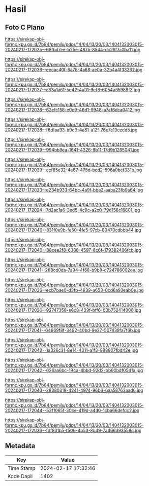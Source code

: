 # Hasil

## Foto C Plano

https://sirekap-obj-formc.kpu.go.id/7b84/pemilu/pdpr/14/04/13/20/03/1404132003015-20240217-172035--68fbd7ee-b25e-487b-8544-dc29f7a0ba11.jpg

https://sirekap-obj-formc.kpu.go.id/7b84/pemilu/pdpr/14/04/13/20/03/1404132003015-20240217-172036--eecac40f-6a78-4a88-ae0a-32b4a4f33262.jpg

https://sirekap-obj-formc.kpu.go.id/7b84/pemilu/pdpr/14/04/13/20/03/1404132003015-20240217-172037--e33a1a61-5e42-4a01-9ef3-6054a65989f3.jpg

https://sirekap-obj-formc.kpu.go.id/7b84/pemilu/pdpr/14/04/13/20/03/1404132003015-20240217-172038--62efc158-e0c9-46d1-9948-a7af6dca0412.jpg

https://sirekap-obj-formc.kpu.go.id/7b84/pemilu/pdpr/14/04/13/20/03/1404132003015-20240217-172038--f6dfaa93-b9e9-4a81-a12f-76c7c19cedd5.jpg

https://sirekap-obj-formc.kpu.go.id/7b84/pemilu/pdpr/14/04/13/20/03/1404132003015-20240217-172039--994bb9ea-1641-4326-8b11-17d9b1265041.jpg

https://sirekap-obj-formc.kpu.go.id/7b84/pemilu/pdpr/14/04/13/20/03/1404132003015-20240217-172039--ccf85e32-4e67-475d-bcd2-596a0bef331b.jpg

https://sirekap-obj-formc.kpu.go.id/7b84/pemilu/pdpr/14/04/13/20/03/1404132003015-20240217-172023--e234b933-64bc-4a9f-bba2-aaba23fb9a64.jpg

https://sirekap-obj-formc.kpu.go.id/7b84/pemilu/pdpr/14/04/13/20/03/1404132003015-20240217-172024--7d2ac1a6-3ed5-4c9c-a2c0-79d158c16801.jpg

https://sirekap-obj-formc.kpu.go.id/7b84/pemilu/pdpr/14/04/13/20/03/1404132003015-20240217-172040--831f0e9b-fe50-4fe5-97cb-80470cdbbb44.jpg

https://sirekap-obj-formc.kpu.go.id/7b84/pemilu/pdpr/14/04/13/20/03/1404132003015-20240217-172040--88cee2f8-6388-4597-8c6f-179382406fcb.jpg

https://sirekap-obj-formc.kpu.go.id/7b84/pemilu/pdpr/14/04/13/20/03/1404132003015-20240217-172041--288cd0da-7a94-4f68-b9b8-c724786002ee.jpg

https://sirekap-obj-formc.kpu.go.id/7b84/pemilu/pdpr/14/04/13/20/03/1404132003015-20240217-172026--ecb7bae0-d3fb-4939-a653-0cd6a93eab0e.jpg

https://sirekap-obj-formc.kpu.go.id/7b84/pemilu/pdpr/14/04/13/20/03/1404132003015-20240217-172026--92747358-e6c8-439f-bff6-00b752414006.jpg

https://sirekap-obj-formc.kpu.go.id/7b84/pemilu/pdpr/14/04/13/20/03/1404132003015-20240217-172041--64969f8f-3492-40bd-9e27-507439fa7f6b.jpg

https://sirekap-obj-formc.kpu.go.id/7b84/pemilu/pdpr/14/04/13/20/03/1404132003015-20240217-172042--1a326c31-8e14-4311-a1f3-988807fbd42e.jpg

https://sirekap-obj-formc.kpu.go.id/7b84/pemilu/pdpr/14/04/13/20/03/1404132003015-20240217-172042--626aa6bc-194a-4bbd-92d2-bb60bd10541a.jpg

https://sirekap-obj-formc.kpu.go.id/7b84/pemilu/pdpr/14/04/13/20/03/1404132003015-20240217-172043--28380318-4241-4974-96b6-6aa58763aad6.jpg

https://sirekap-obj-formc.kpu.go.id/7b84/pemilu/pdpr/14/04/13/20/03/1404132003015-20240217-172044--53f1065f-30ce-419d-a4d0-1cba66defdc2.jpg

https://sirekap-obj-formc.kpu.go.id/7b84/pemilu/pdpr/14/04/13/20/03/1404132003015-20240217-172036--fdf831b5-f506-4b53-8b49-7a466393558c.jpg


## Metadata

| Key        | Value               |
| ---------- | ------------------- |
| Time Stamp | 2024-02-17 17:32:46 |
| Kode Dapil | 1402                |



